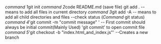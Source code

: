*command 1*git init 
*command 2*code README.md (save file)
git add . -- means to add all files in current directory
*command 3*git add -A -- means to add all child directories and files 
--check status (*Command* git status)
*command 4*'git commit -m "commit message" ' -- First commit should always be initial commit(Mainly Used)
'git commit' to open commit file
*command 5*'git checkout -b "index.html_and_index.js"' --Creates a new branch